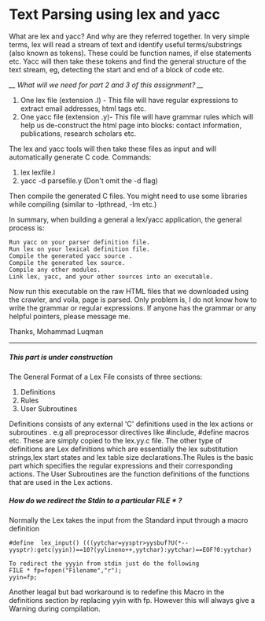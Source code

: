 # Text Parsing using lex and yacc

What are lex and yacc? And why are they referred together. In very simple terms, lex will read a stream of text and identify useful terms/substrings (also known as tokens). These could be function names, if else statements etc. 
Yacc will then take these tokens and find the general structure of the text stream, eg, detecting the start and end of a block of code etc.

*__ What will we need for part 2 and 3 of this assignment? __*
1. One lex file (extension .l) - This file will have regular expressions to extract email addresses, html tags etc.
2. One yacc file (extension .y)- This file will have grammar rules which will help us de-construct the html page into blocks: contact information, publications, research scholars etc.

The lex and yacc tools will then take these files as input and will automatically generate C code. Commands: 
1. lex lexfile.l
2. yacc -d parsefile.y (Don't omit the -d flag)

Then compile the generated C files. You might need to use some libraries while compiling (similar to -lpthread, -lm etc.)

In summary, when building a general a lex/yacc application, the general process is:

    Run yacc on your parser definition file.
    Run lex on your lexical definition file.
    Compile the generated yacc source .
    Compile the generated lex source.
    Compile any other modules.
    Link lex, yacc, and your other sources into an executable.

Now run this executable on the raw HTML files that we downloaded using the crawler, and voila, page is parsed. 
Only problem is, I do not know how to write the grammar or regular expressions. If anyone has the grammar or any helpful pointers, please message me.

Thanks,
Mohammad Luqman

--------------------------------------------------------------------------------------------------------------
##### *This part is under construction*

The General Format of a Lex File consists of three sections:
1. Definitions
2. Rules
3. User Subroutines
            

Definitions consists of any  external 'C' definitions used in the lex actions or subroutines . e.g all preprocessor directives like #include, #define macros etc. These are simply copied to the lex.yy.c file.  The other type of definitions are Lex definitions which are essentially the lex substitution strings,lex start states and lex table size declarations.The Rules is the basic part which specifies the regular expressions and their corresponding actions. The User Subroutines are the function definitions of the functions that are used in the Lex actions.

##### How do we redirect the Stdin to a particular FILE * ?
Normally the Lex takes the input from the Standard input through a macro definition

    #define  lex_input() (((yytchar=yysptr>yysbuf?U(*--yysptr):getc(yyin))==10?(yylineno++,yytchar):yytchar)==EOF?0:yytchar)

    To redirect the yyyin from stdin just do the following
    FILE * fp=fopen("Filename","r");
    yyin=fp;

Another  leagal but bad workaround is to redefine this Macro in the definitions section by replacing yyin with fp. However this will always give a Warning during compilation.
